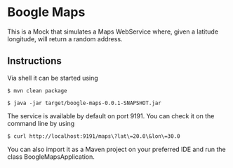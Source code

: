 # Boogle Maps #

This is a Mock that simulates a Maps WebService where, given a latitude longitude, will return a random address.

## Instructions ##
Via shell it can be started using
```
$ mvn clean package
```
```
$ java -jar target/boogle-maps-0.0.1-SNAPSHOT.jar
```
The service is available by default on port 9191. You can check it on the command line by using

```
$ curl http://localhost:9191/maps\?lat\=20.0\&lon\=30.0
```
You can also import it as a Maven project on your preferred IDE and run the class BoogleMapsApplication.
